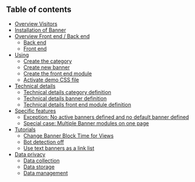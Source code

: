 ## Table of contents

* [Overview Visitors](01-overview/README.md)
* [Installation of Banner](02-installation/README.md)
* [Overview Front end / Back end](03-overview-fe-be/README.md)
    * [Back end](03-overview-fe-be/01-overview-back-end.md)
    * [Front end](03-overview-fe-be/02-overview-front-end.md)
* [Using](04-using/README.md)
    * [Create the category](04-using/01-create-category.md)
    * [Create new banner](04-using/02-create-banner.md)
    * [Create the front end module](04-using/03-create-front-end-module.md)
    * [Activate demo CSS file](04-using/04-demo-css-file.md)
* [Technical details](05-technical-details/README.md)
    * [Technical details category definition](05-technical-details/01-technical-details-category-definition.md)
    * [Technical details banner definition](05-technical-details/02-technical-details-banner-definition.md)
    * [Technical details front end module definition](05-technical-details/03-technical-details-front-end-module-definition.md)
* [Specific features](06-specific-features/README.md)
    * [Exception: No active banners defined and no default banner defined]()
    * [Special case: Multiple Banner modules on one page]()
* [Tutorials](07-tutorials/README.md)
    * [Change Banner Block Time for Views]()
    * [Bot detection off](07-specific-features/02-bot-detection-off.md)
    * [Use text banners as a link list]()
* [Data privacy](10-data-privacy/README.md)
    * [Data collection](10-data-privacy/01-data-collection.md)
    * [Data storage](10-data-privacy/02-data-storage.md)
    * [Data management](10-data-privacy/03-data-management.md)
